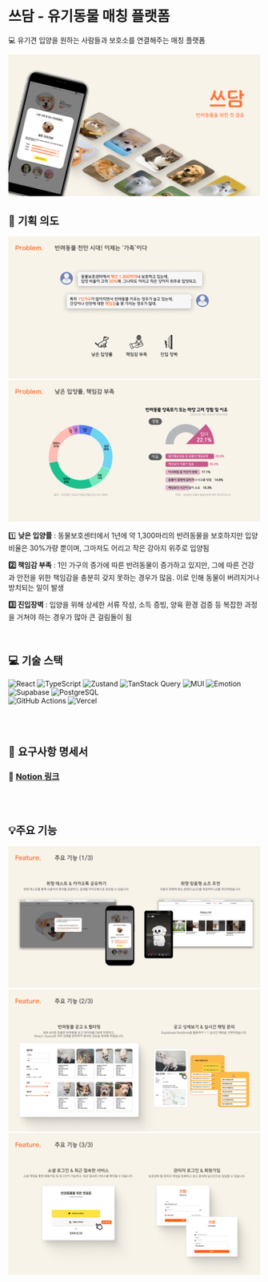 # 쓰담 - 유기동물 매칭 플랫폼

💻 유기견 입양을 원하는 사람들과 보호소를 연결해주는 매칭 플랫폼

<img src="/public/img/cover.png">

## **🔎 기획 의도**

<img src="public/img/2.png">

<img src="/public/img/3.png">

1️⃣ **낮은 입양률** : 동물보호센터에서 1년에 약 1,300마리의 반려동물을 보호하지만 입양 비율은 30%가량 뿐이며, 그마저도 어리고 작은 강아지 위주로 입양됨

**2️⃣ 책임감 부족** : 1인 가구의 증가에 따른 반려동물이 증가하고 있지만, 그에 따른 건강과 안전을 위한 책임감을 충분히 갖지 못하는 경우가 많음. 이로 인해 동물이 버려지거나 방치되는 일이 발생

**3️⃣ 진입장벽** : 입양을 위해 상세한 서류 작성, 소득 증빙, 양육 환경 검증 등 복잡한 과정을 거쳐야 하는 경우가 많아 큰 걸림돌이 됨

<br />

## 💻 기술 스택

<div>
    <span>
    <img src="https://img.shields.io/badge/React-%2320232a?style=flat&logo=react&logoColor=%2361DAFB" alt="React" />
    </span>
    <span>
    <img src="https://img.shields.io/badge/TypeScript-%23007ACC?style=flat&logo=typescript&logoColor=white" alt="TypeScript" />
    </span>
    <span>
    <img src="https://img.shields.io/badge/Zustand-%23714D92?style=flat&logo=zustand&logoColor=white" alt="Zustand" />
    </span>
    <span>
    <img src="https://img.shields.io/badge/React Query-%23E11D48?style=flat&logo=reactquery&logoColor=white" alt="TanStack Query" />
    </span>
    <span>
    <img src="https://img.shields.io/badge/MUI-%230081CB?style=flat&logo=mui&logoColor=white" alt="MUI" />
    </span>
    <span>
    <img src="https://img.shields.io/badge/Emotion-%23EE5D5D?style=flat&logo=emotion&logoColor=white" alt="Emotion" />
    </span>
</div>
<div>
    <span>
    <img src="https://img.shields.io/badge/Supabase-%2331C48D?style=flat&logo=supabase&logoColor=white" alt="Supabase" />
    </span>
    <span>
    <img src="https://img.shields.io/badge/PostgreSQL-%23316192?style=flat&logo=postgresql&logoColor=white" alt="PostgreSQL" />
    </span>
</div>
<div>
    <span>
    <img src="https://img.shields.io/badge/GitHub_Actions-%232671E5?style=square&logo=github-actions&logoColor=white" alt="GitHub Actions" />
    </span>
    <span>
    <img src="https://img.shields.io/badge/Vercel-%23000000?style=square&logo=vercel&logoColor=white" alt="Vercel" />
    </span>

</div>

<br /><br />

## 📝 요구사항 명세서

### 🔗 [Notion 링크](https://hoon95.notion.site/1adf13b39998805b9a15fafedac6966c)

<br/><br/>

## 💡주요 기능

<img src="/public/img/4.png">
<img src="/public/img/5.png">
<img src="/public/img/6.png">
